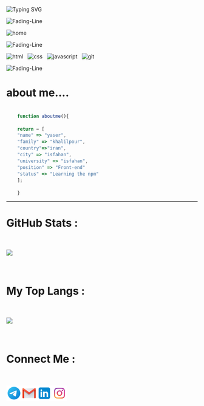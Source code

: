 ![Typing SVG](https://readme-typing-svg.demolab.com?font=Fira+Code&weight=900&size=36&pause=1000&color=F70000&center=true&vCenter=true&width=1500&height=100&lines=Hi+there+👋;I'm+yaser+khalilpour!;Good+to+see+you!)

![Fading-Line](https://user-images.githubusercontent.com/74038190/212284100-561aa473-3905-4a80-b561-0d28506553ee.gif)

![home](https://user-images.githubusercontent.com/90236635/232446433-d5540fa2-fe28-4bb8-b929-cdb51fe61336.gif)


![Fading-Line](https://user-images.githubusercontent.com/74038190/212284100-561aa473-3905-4a80-b561-0d28506553ee.gif)

![html](https://img.shields.io/badge/HTML5-E34F26?style=for-the-badge&logo=html5&logoColor=white) &nbsp; ![css](https://img.shields.io/badge/CSS3-1572B6?style=for-the-badge&logo=css3&logoColor=white) &nbsp; ![javascript](https://img.shields.io/badge/JavaScript-323330?style=for-the-badge&logo=javascript&logoColor=F7DF1E) &nbsp;  ![git](  https://img.shields.io/badge/GIT-E44C30?style=for-the-badge&logo=git&logoColor=white)



![Fading-Line](https://user-images.githubusercontent.com/74038190/212284100-561aa473-3905-4a80-b561-0d28506553ee.gif)


# about me....

```javascript

    function aboutme(){

    return = [
    "name" => "yaser",
    "family" => "khalilpour",
    "country"=>"iran",
    "city" => "isfahan",
    "university" => "isfahan",
    "position" => "Front-end"
    "status" => "Learning the npm"
    ];

    }
```
---

# GitHub Stats :

<br>
<br>
<img src="https://github-readme-stats.vercel.app/api?username=yaserkhalilpour&show_icons=true&theme=cobalt"/>
<br>
<br>
<br>

# My Top Langs :

<br>
<br>

<img src="https://github-readme-stats.vercel.app/api/top-langs/?username=yaserkhalilpour&layout=compact"/>
<br>
<br>
<br>

# Connect Me :
<br>
<br>

<a href="#">
    <img align="left" width="40px" src="https://github.com/yaserkhalilpour/yaserkhalilpour/blob/main/icons8-telegram-96.png?raw=true" />
</a>
<a href="#">
    <img align="left" width="40px" src="https://github.com/yaserkhalilpour/yaserkhalilpour/blob/main/icons8-gmail-100.png?raw=true" />
</a>
<a href="#">
    <img align="left" width="40px" src="https://github.com/yaserkhalilpour/yaserkhalilpour/blob/main/icons8-linkedin-96.png?raw=true" />
</a>
<a href="#">
    <img align="left" width="40px" src="https://github.com/yaserkhalilpour/yaserkhalilpour/blob/main/free-png-bmozj.png?raw=true" />
</a>
